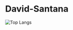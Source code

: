# David-Santana
![Top Langs](https://github-readme-stats.vercel.app/api/top-langs/David-santana01=anuraghazra&layout=compact)
